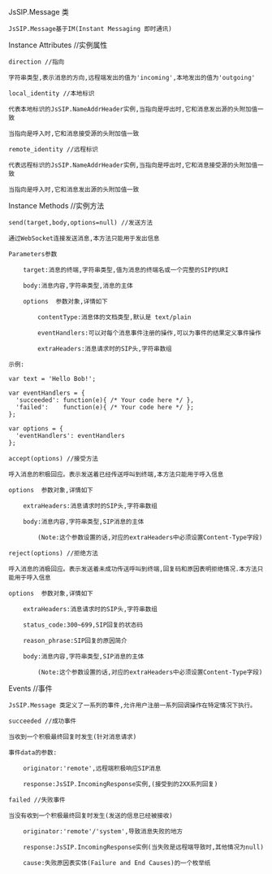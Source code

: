 JsSIP.Message 类

    JsSIP.Message基于IM(Instant Messaging 即时通讯)

Instance Attributes //实例属性

    direction //指向
    
    字符串类型,表示消息的方向,远程端发出的值为'incoming',本地发出的值为'outgoing'
    
    local_identity //本地标识
    
    代表本地标识的JsSIP.NameAddrHeader实例,当指向是呼出时,它和消息发出源的头附加值一致
    
    当指向是呼入时,它和消息接受源的头附加值一致
    
    remote_identity //远程标识
    
    代表远程标识的JsSIP.NameAddrHeader实例,当指向是呼出时,它和消息接受源的头附加值一致
    
    当指向是呼入时,它和消息发出源的头附加值一致

Instance Methods //实例方法

    send(target,body,options=null) //发送方法
    
    通过WebSocket连接发送消息,本方法只能用于发出信息
    
    Parameters参数 
    
        target:消息的终端,字符串类型,值为消息的终端名或一个完整的SIP的URI
        
        body:消息内容,字符串类型,消息的主体
        
        options  参数对象,详情如下
        
            contentType:消息体的文档类型,默认是 text/plain
            
            eventHandlers:可以对每个消息事件注册的操作,可以为事件的结果定义事件操作
            
            extraHeaders:消息请求时的SIP头,字符串数组
        
    示例:
    
    var text = 'Hello Bob!';

    var eventHandlers = {
      'succeeded': function(e){ /* Your code here */ },
      'failed':    function(e){ /* Your code here */ };
    };

    var options = {
      'eventHandlers': eventHandlers
    };

    accept(options) //接受方法
    
    呼入消息的积极回应。表示发送着已经传送呼叫到终端,本方法只能用于呼入信息
    
    options  参数对象,详情如下
    
        extraHeaders:消息请求时的SIP头,字符串数组
        
        body:消息内容,字符串类型,SIP消息的主体
        
            (Note:这个参数设置的话,对应的extraHeaders中必须设置Content-Type字段)
        
    reject(options) //拒绝方法
    
    呼入消息的消极回应。表示发送着未成功传送呼叫到终端,回复码和原因表明拒绝情况.本方法只能用于呼入信息
    
    options  参数对象,详情如下
    
        extraHeaders:消息请求时的SIP头,字符串数组
        
        status_code:300~699,SIP回复的状态码
            
        reason_phrase:SIP回复的原因简介
        
        body:消息内容,字符串类型,SIP消息的主体
        
            (Note:这个参数设置的话,对应的extraHeaders中必须设置Content-Type字段)
    
Events //事件

    JsSIP.Message 类定义了一系列的事件,允许用户注册一系列回调操作在特定情况下执行。
    
    succeeded //成功事件
    
    当收到一个积极最终回复时发生(针对消息请求)
    
    事件data的参数:
    
        originator:'remote',远程端积极响应SIP消息
        
        response:JsSIP.IncomingResponse实例,(接受到的2XX系列回复)
        
    failed //失败事件
    
    当没有收到一个积极最终回复时发生(发送的信息已经被接收)
    
        originator:'remote'/'system',导致消息失败的地方
        
        response:JsSIP.IncomingResponse实例(当失败是远程端导致时,其他情况为null)
        
        cause:失败原因表实体(Failure and End Causes)的一个枚举纸
    
    

    
    
    
    
    
    
    
    
    
    